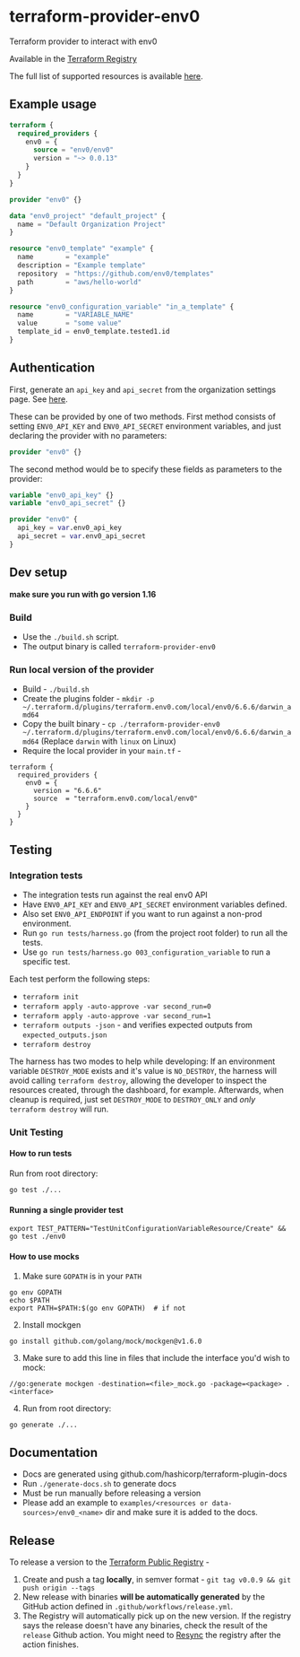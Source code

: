 # terraform-provider-env0

Terraform provider to interact with env0

Available in the [Terraform Registry](https://registry.terraform.io/providers/env0/env0/latest)

The full list of supported resources is available [here](https://registry.terraform.io/providers/env0/env0/latest/docs).

## Example usage

```terraform
terraform {
  required_providers {
    env0 = {
      source = "env0/env0"
      version = "~> 0.0.13"
    }
  }
}

provider "env0" {}

data "env0_project" "default_project" {
  name = "Default Organization Project"
}

resource "env0_template" "example" {
  name        = "example"
  description = "Example template"
  repository  = "https://github.com/env0/templates"
  path        = "aws/hello-world"
}

resource "env0_configuration_variable" "in_a_template" {
  name        = "VARIABLE_NAME"
  value       = "some value"
  template_id = env0_template.tested1.id
}
```

## Authentication

First, generate an `api_key` and `api_secret` from the organization settings page.
See [here](https://developer.env0.com/docs/api/YXBpOjY4Njc2-env0-api#creating-an-api-key).

These can be provided by one of two methods. First method consists of setting `ENV0_API_KEY` and `ENV0_API_SECRET` environment variables, and just declaring the provider with no parameters:

```terraform
provider "env0" {}
```

The second method would be to specify these fields as parameters to the provider:

```terraform
variable "env0_api_key" {}
variable "env0_api_secret" {}

provider "env0" {
  api_key = var.env0_api_key
  api_secret = var.env0_api_secret
}
```

## Dev setup

**make sure you run with go version 1.16**
### Build 
- Use the `./build.sh` script.
- The output binary is called `terraform-provider-env0`

### Run local version of the provider
- Build - `./build.sh`
- Create the plugins folder - `mkdir -p ~/.terraform.d/plugins/terraform.env0.com/local/env0/6.6.6/darwin_amd64`
- Copy the built binary - `cp ./terraform-provider-env0 ~/.terraform.d/plugins/terraform.env0.com/local/env0/6.6.6/darwin_amd64` (Replace `darwin` with `linux` on Linux)
- Require the local provider in your `main.tf` - 
```
terraform {
  required_providers {
    env0 = {
      version = "6.6.6"
      source  = "terraform.env0.com/local/env0"
    }
  }
}
```

## Testing

### Integration tests
- The integration tests run against the real env0 API 
- Have `ENV0_API_KEY` and `ENV0_API_SECRET` environment variables defined.
- Also set `ENV0_API_ENDPOINT` if you want to run against a non-prod environment.
- Run `go run tests/harness.go` (from the project root folder) to run all the tests.
- Use `go run tests/harness.go 003_configuration_variable` to run a specific test.

Each test perform the following steps:
- `terraform init`
- `terraform apply -auto-approve -var second_run=0`
- `terraform apply -auto-approve -var second_run=1`
- `terraform outputs -json` - and verifies expected outputs from `expected_outputs.json`
- `terraform destroy`

The harness has two modes to help while developing: If an environment variable `DESTROY_MODE` exists and it's value is `NO_DESTROY`, the harness will avoid calling `terraform destroy`, allowing the developer to inspect the resources created, through the dashboard, for example.
Afterwards, when cleanup is required, just set `DESTROY_MODE` to `DESTROY_ONLY` and _only_ `terraform destroy` will run.

### Unit Testing
#### How to run tests
Run from root directory:
```shell
go test ./...
```

#### Running a single provider test
```shell
export TEST_PATTERN="TestUnitConfigurationVariableResource/Create" && go test ./env0
```

#### How to use mocks

1. Make sure `GOPATH` is in your `PATH`
```shell
go env GOPATH
echo $PATH
export PATH=$PATH:$(go env GOPATH)  # if not
```
2. Install mockgen
```
go install github.com/golang/mock/mockgen@v1.6.0
```
3. Make sure to add this line in files that include the interface you'd wish to mock:
```
//go:generate mockgen -destination=<file>_mock.go -package=<package> . <interface>
```
4. Run from root directory:
```shell
go generate ./...
```

## Documentation
- Docs are generated using github.com/hashicorp/terraform-plugin-docs
- Run `./generate-docs.sh` to generate docs
- Must be run manually before releasing a version
- Please add an example to `examples/<resources or data-sources>/env0_<name>` dir and make sure it is added to the docs.

## Release
To release a version to the [Terraform Public Registry](https://registry.terraform.io/providers/env0/env0/latest?pollNotifications=true) -
1. Create and push a tag **locally**, in semver format - `git tag v0.0.9 && git push origin --tags`
2. New release with binaries **will be automatically generated** by the GitHub action defined in `.github/workflows/release.yml`.
2. The Registry will automatically pick up on the new version. If the registry says the release doesn't have any binaries, check the result of the `release` Github action. You might need to [Resync](https://registry.terraform.io/providers/env0/env0/latest/settings?pollNotifications=true) the registry after the action finishes.
